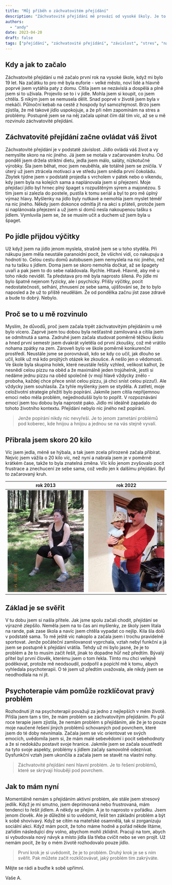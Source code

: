 ```yaml
---
title: "Můj příběh o záchvatovitém přejídání"
description: "Záchvatovité přejídání mě provází od vysoké školy. Je to porucha příjmu potravy, kterou trpí poměrně velké množství lidí a tímto bych chtěla o této poruše zvýšit povědomí. "
authors:
  - "andy"
date: 2023-04-20
draft: false
tags: ["přejídání", "záchvatovité přejídání", "závislost", "stres", "nadváha"]
---
```


## Kdy a jak to začalo
Záchvatovité přejídání u mě začalo první rok na vysoké škole, když mi bylo 19 let. Na začátku to pro mě byla euforie - velké město, noví lidé a hlavně poprvé jsem vytáhla paty z domu. Cítila jsem se nezávislá a dospělá a plně jsem si to užívala. Projevilo se to i v jídle. Mohla jsem si koupit, co jsem chtěla. S nikým jsem se nemusela dělit. Snad poprvé v životě jsem byla v mekáči. Půlnoční kebab na cestě z hospody byl samozřejmost. Brzo jsem zjistila, že mě takové jídlo uspokojuje, a že při něm zapomínám na stres a problémy. Postupně jsem se na něj začala upínat čím dál tím víc, až se u mě rozvinulo záchvatovité přejídání. 

## Záchvatovité přejídání začne ovládat váš život
Záchvatovité přejídání je v podstatě závislost. Jídlo ovládá váš život a vy nemyslíte skoro na nic jiného. Já jsem se motala v začarovaném kruhu. Od pondělí jsem držela striktní dietu, jedla jsem málo, saláty, nízkotučné výrobky. Šla jsem běhat, moc jsem neuběhla, ale totálně jsem se zničila. V úterý už jsem ztrácela motivaci a ve středu jsem snědla první čokoládu. Zbytek týdne jsem v podstatě projedla s vrcholem v pátek nebo o víkendu, kdy jsem byla na kolejích sama a naplánovala jsem si přejezení. Moje přejídací jídlo byl hrnec plný špaget s rozpuštěným sýrem a majonézou. S tím jsem si zalezla do postele, pustila k tomu seriál a byl to pro mě úplný výmaz hlavy. Myšlenky na jídlo byly nutkavé a nemohla jsem myslet téměř na nic jiného. Někdy jsem dokonce odmítla jít na akci s přáteli, protože jsem si naplánovala přejezení a už jsem si domů nesla nakoupenou tašku s jídlem. Vymluvila jsem se, že se musím učit a duchem už jsem byla u špaget. 

## Po jídle přijdou výčitky
Už když jsem na jídlo jenom myslela, strašně jsem se u toho styděla. Při nákupu jsem měla neustále paranoidní pocit, že všichni vidí, co nakupuju a hodnotí to. Celou cestu domů autobusem jsem nemyslela na nic jiného, než na tu tašku s jídlem. Doma jsem se skoro nemohla dočkat, až se špagety uvaří a pak jsem to do sebe naládovala. Rychle. Hltavě. Hlavně, aby mě u toho nikdo neviděl. Ta představa pro mě byla naprosto šílená. Po jídle mi bylo špatně nejenom fyzicky, ale i psychicky. Přišly výčitky, pocit nedostatečnosti, selhání, zhnusení ze sebe sama, ujišťování se, že to bylo naposled a že už to příště neudělám. Že od pondělka začnu jíst zase zdravě a bude to dobrý. Nebylo.

## Proč se to u mě rozvinulo
Myslím, že důvodů, proč jsem začala trpět záchvatovitým přejídáním u mě bylo vícero. Zaprvé jsem tou dobou byla nešťastně zamilovaná a cítila jsem se odmítnutá a sama. Zadruhé jsem začala studovat poměrně těžkou školu a hned první semestr jsem dvakrát vyletěla od první zkoušky, což mě vrátilo nohama zpátky na zem. Zároveň bylo ve škole poměrně konkurenční prostředí. Neustále jsme se porovnávali, kdo se kdy co učil, jak dlouho se učil, kolik už má kdo projitých otázek ke zkoušce. A nešlo jen o vědomosti. Ve škole byla skupina holek, které neustále řešily vzhled, velikost kalhot, že nesnědí celou pizzu na oběd a že maximálně jeden trojúhelník, jestli si nedáme jednu pizzu na oběd společně (v mojí hlavě vždycky znělo - proboha, každej chce přece sníst celou pizzu, já chci sníst celou pizzu!). Ale vždycky jsem souhlasila. Za tyhle myšlenky jsem se styděla. A zatřetí, moje celoživotní strategie přežití bylo popírání. Jakmile jsem cítila nepříjemnou emoci nebo měla problém, nejjednodušší bylo to popřít. V rozpoznávání emocí jsem tou dobou byla naprosté pako. Jídlo mi ideálně zapadalo do tohoto životního kontextu. Přejídání nebylo nic jiného než popírání. 

> Jenže popírání nikdy nic nevyřeší. Je to jenom zametání problémů pod koberec, kde hnijou a hnijou a jednou se na vás stejně vyvalí. 

## Přibrala jsem skoro 20 kilo
Víc jsem jedla, méně se hýbala, a tak jsem zcela přirozeně začala přibírat. Nejvíc jsem vážila o 20 kilo víc, než nyní a nabrala jsem je v poměrně krátkém čase, takže to byla znatelná změna. Víc kilo jenom zvyšovalo pocit frustrace a znechucení ze sebe sama, což vedlo jen k dalšímu přejídání. Byl to začarovaný kruh. 

| rok 2013 | rok 2022 |
| -------  | -------- |
| <img src="nadvaha.jpg" width="300px"> | <img src="nyni.jpg" width="300px"> |

## Základ je se svěřit
V tu dobu jsem si našla přítele. Jak jsme spolu začali chodit, přejídání se výrazně zlepšilo. Neměla jsem na to čas ani myšlenky, ze školy jsem lítala na rande, pak zase škola a navíc jsem chtěla vypadat co nejlíp. Kila šla dolů v podstatě sama. To mě ještě víc nakoplo a začala jsem i trochu pravidelně sportovat. Jenže počáteční zamilovanost vyprchala, vztah nebyl funkční a já jsem se postupně k přejídání vrátila. Tehdy už mi bylo jasné, že je to problém a že to musím začít řešit, jinak to dopadne hůř než předtím. Bývalý přítel byl první člověk, kterému jsem o tom řekla. Tímto mu chci veřejně poděkovat, protože mě neodsoudil, podpořil a popíchl mě k tomu, abych vyhledala psychoterapii. O té jsem už předtím uvažovala, ale nikdy jsem se neodhodlala na ní jít. 

## Psychoterapie vám pomůže rozklíčovat pravý problém
Rozhodnutí jít na psychoterapii považuji za jedno z nejlepších v mém životě. Přišla jsem tam s tím, že mám problém se záchvatovitým přejídáním. Po půl roce terapie jsem zjistila, že nemám problém s přejídáním, ale že je to pouze moje naučené řešení jiných problémů schovaných pod povrchem, které jsem do té doby nevnímala. Začala jsem se víc orientovat ve svých emocích, uvědomila jsem si, že mám malé sebevědomí i pocit sebehodnoty a že si nedokážu postavit svoje hranice. Jakmile jsem se začala soustředit na tyto svoje aspekty, problémy s jídlem začaly samovolně odeznívat. Dysfunkční vztah jsem ukončila a začala jsem se stavět na vlastní nohy. 

> Záchvatovité přejídání není hlavní problém. Je to řešení problémů, které se skrývají hlouběji pod povrchem.

## Jak to mám nyní
Momentálně nemám s přejídáním aktivní problém, ale stále jsem stresový jedlík. Když je mi smutno, jsem deprimovaná nebo frustrovaná, mám tendenci to řešit jídlem. A někdy se přejím. A je to naprosto v pořádku. Jsem jenom člověk. Ale je důležité si to uvědomit, řešit ten základní problém a být k sobě shovívavý. Když se cítím na mateřské osamnělá, tak si zorganizuju sociální akci. Když mám pocit, že toho máme hodně a pořád někde lítáme, zařídím následující dny volno, abychom mohli zklidnit. Pracuji na tom, abych si vybudovala nový návyk a místo jídla šla třeba cvičit nebo se ven projít. Už nemám pocit, že by o mém životě rozhodovalo pouze jídlo.

> První krok je si uvědomit, že je to problém. Druhý krok je se s ním svěřit. Pak můžete začít rozklíčovávat, jaký problém tím zakrýváte. 

Mějte se rádi a buďte k sobě upřímní.

Vaše A.


